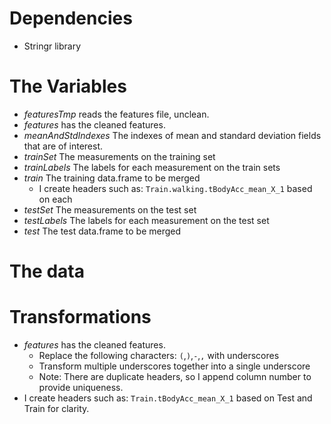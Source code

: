 # Dependencies
* Stringr library

# The Variables
* _featuresTmp_ reads the features file, unclean.
* _features_ has the cleaned features.
* _meanAndStdIndexes_ The indexes of mean and standard deviation fields that are of interest.
* _trainSet_ The measurements on the training set
* _trainLabels_ The labels for each measurement on the train sets
* _train_ The training data.frame to be merged
  - I create headers such as: `Train.walking.tBodyAcc_mean_X_1` based on each 
* _testSet_ The measurements on the test set
* _testLabels_ The labels for each measurement on the test set
* _test_ The test data.frame to be merged

# The data
# Transformations
* _features_ has the cleaned features.
  - Replace the following characters: `(`,`)`,`-`,`,` with underscores
  - Transform multiple underscores together into a single underscore
  - Note: There are duplicate headers, so I append column number to provide uniqueness.
* I create headers such as: `Train.tBodyAcc_mean_X_1` based on Test and Train for clarity.
 

